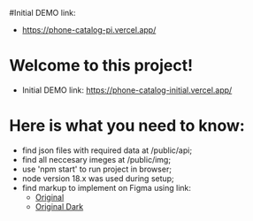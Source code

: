 #Initial DEMO link:
- https://phone-catalog-pi.vercel.app/

# Welcome to this project!

- Initial DEMO link: https://phone-catalog-initial.vercel.app/

# Here is what you need to know:

- find json files with required data at /public/api;
- find all neccesary imeges at /public/img;
- use 'npm start' to run project in browser;
- node version 18.x was used during setup;
- find markup to implement on Figma using link:
  - [Original](<https://www.figma.com/file/T5ttF21UnT6RRmCQQaZc6L/Phone-catalog-(V2)-Original>)
  - [Original Dark](<https://www.figma.com/file/BUusqCIMAWALqfBahnyIiH/Phone-catalog-(V2)-Original-Dark>)
